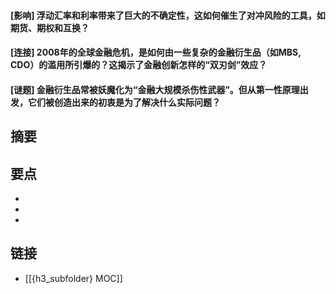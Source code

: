 #### [影响] 浮动汇率和利率带来了巨大的不确定性，这如何催生了对冲风险的工具，如期货、期权和互换？


#### [连接] 2008年的全球金融危机，是如何由一些复杂的金融衍生品（如MBS, CDO）的滥用所引爆的？这揭示了金融创新怎样的“双刃剑”效应？


#### [谜题] 金融衍生品常被妖魔化为“金融大规模杀伤性武器”。但从第一性原理出发，它们被创造出来的初衷是为了解决什么实际问题？


## 摘要


## 要点

- 
- 
- 

## 链接

- [[{h3_subfolder} MOC]]

